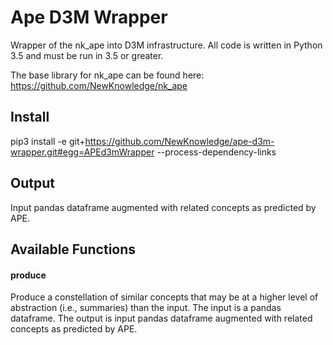# Ape D3M Wrapper

Wrapper of the nk_ape into D3M infrastructure. All code is written in Python 3.5 and must be run in 3.5 or greater.

The base library for nk_ape can be found here: https://github.com/NewKnowledge/nk_ape

## Install

pip3 install -e git+https://github.com/NewKnowledge/ape-d3m-wrapper.git#egg=APEd3mWrapper --process-dependency-links

## Output
Input pandas dataframe augmented with related concepts as predicted by APE. 

## Available Functions

#### produce
Produce a constellation of similar concepts that may be at a higher level of abstraction (i.e., summaries) than the input. The input is a pandas dataframe. The output is input pandas dataframe augmented with related concepts as predicted by APE.
